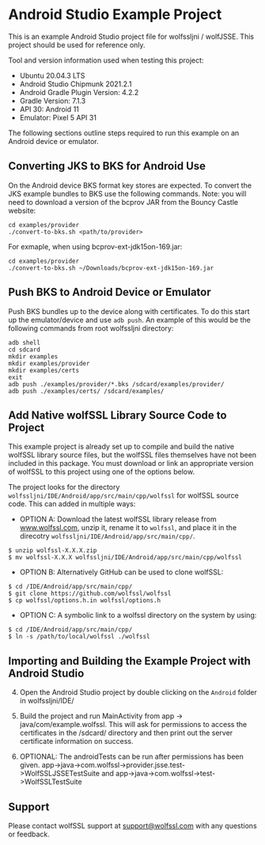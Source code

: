 # Android Studio Example Project

This is an example Android Studio project file for wolfssljni / wolfJSSE. This
project should be used for reference only.

Tool and version information used when testing this project:

- Ubuntu 20.04.3 LTS
- Android Studio Chipmunk 2021.2.1
- Android Gradle Plugin Version: 4.2.2
- Gradle Version: 7.1.3
- API 30: Android 11
- Emulator: Pixel 5 API 31

The following sections outline steps required to run this example on an
Android device or emulator.

## Converting JKS to BKS for Android Use

On the Android device BKS format key stores are expected. To convert the
JKS example bundles to BKS use the following commands. Note: you will need
to download a version of the bcprov JAR from the Bouncy Castle website:

```
cd examples/provider
./convert-to-bks.sh <path/to/provider>
```

For exmaple, when using bcprov-ext-jdk15on-169.jar:

```
cd examples/provider
./convert-to-bks.sh ~/Downloads/bcprov-ext-jdk15on-169.jar
```

## Push BKS to Android Device or Emulator

Push BKS bundles up to the device along with certificates. To do this start
up the emulator/device and use `adb push`. An example of this would be the
following commands from root wolfssljni directory:

```
adb shell
cd sdcard
mkdir examples
mkdir examples/provider
mkdir examples/certs
exit
adb push ./examples/provider/*.bks /sdcard/examples/provider/
adb push ./examples/certs/ /sdcard/examples/
```

## Add Native wolfSSL Library Source Code to Project

This example project is already set up to compile and build the native
wolfSSL library source files, but the wolfSSL files themselves have not been
included in this package. You must download or link an appropriate version
of wolfSSL to this project using one of the options below.

The project looks for the directory
`wolfssljni/IDE/Android/app/src/main/cpp/wolfssl` for wolfSSL source code.
This can added in multiple ways:

- OPTION A: Download the latest wolfSSL library release from www.wolfssl.com,
unzip it, rename it to `wolfssl`, and place it in the direcotry
`wolfssljni/IDE/Android/app/src/main/cpp/`.

```
$ unzip wolfssl-X.X.X.zip
$ mv wolfssl-X.X.X wolfssljni/IDE/Android/app/src/main/cpp/wolfssl
```

- OPTION B: Alternatively GitHub can be used to clone wolfSSL:

```
$ cd /IDE/Android/app/src/main/cpp/
$ git clone https://github.com/wolfssl/wolfssl
$ cp wolfssl/options.h.in wolfssl/options.h
```

- OPTION C: A symbolic link to a wolfssl directory on the system by using:

```
$ cd /IDE/Android/app/src/main/cpp/
$ ln -s /path/to/local/wolfssl ./wolfssl
```

## Importing and Building the Example Project with Android Studio

4) Open the Android Studio project by double clicking on the `Android` folder
in wolfssljni/IDE/

5) Build the project and run MainActivity from app -> java/com/example.wolfssl.
This will ask for permissions to access the certificates in the /sdcard/
directory and then print out the server certificate information on success.

6) OPTIONAL: The androidTests can be run after permissions has been given.
app->java->com.wolfssl->provider.jsse.test->WolfSSLJSSETestSuite and
app->java->com.wolfssl->test->WolfSSLTestSuite

## Support

Please contact wolfSSL support at support@wolfssl.com with any questions or
feedback.

